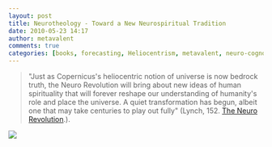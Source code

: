 ```yaml
---
layout: post
title: Neurotheology - Toward a New Neurospiritual Tradition
date: 2010-05-23 14:17
author: metavalent
comments: true
categories: [books, forecasting, Heliocentrism, metavalent, neuro-cogno, neuroscience, posthuman, Religion and science, Religion/Belief, society]
---
```

<blockquote>"Just as Copernicus's heliocentric notion of universe is now bedrock truth, the Neuro Revolution will bring about new ideas of human spirituality that will forever reshape our  understanding of humanity's role and place the universe. A quiet  transformation has begun, albeit one that may take centuries to play out fully" (Lynch, 152. <a href="http://www.theneurorevolution.com/">The Neuro Revolution</a>.).</blockquote><a href="http://flickr.com/photos/46813052@N00/189736044" title="autism neuroimaging study"><img src="http://farm1.static.flickr.com/67/189736044_4c0d087f40.jpg" /></a>
